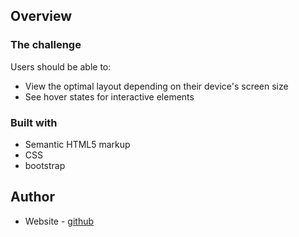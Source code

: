 
## Overview

### The challenge

Users should be able to:

- View the optimal layout depending on their device's screen size
- See hover states for interactive elements


### Built with

- Semantic HTML5 markup
- CSS
- bootstrap

## Author

- Website - [github](https://github.com/rachelharu)

